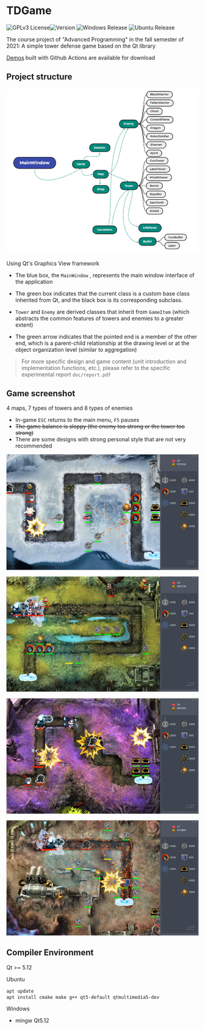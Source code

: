# TDGame

<p><a href="https://opensource.org/licenses/"></a><img src="https://img.shields.io/badge/License-GPL%20v3-blue.svg" alt="GPLv3 License"><a href="https://t.me/BrokenTom"></a><img src="https://badge.fury.io/gh/tterb%2FHyde.svg" alt="Version"> <a href="https://github.com/Flying-Tom/TDGame/actions/workflows/release-windows.yml"></a><img src="https://github.com/Flying-Tom/TDGame/actions/workflows/release-windows.yml/badge.svg" alt="Windows Release"> <a href="https://github.com/Flying-Tom/TDGame/actions/workflows/release-ubuntu.yml"></a><img src="https://github.com/Flying-Tom/TDGame/actions/workflows/release-ubuntu.yml/badge.svg" alt="Ubuntu Release"></p>

The course project of "Advanced Programming" in the fall semester of 2021: A simple tower defense game based on the Qt library

[Demos](https://github.com/Flying-Tom/TDGame/releases) built with Github Actions are available for download

## Project structure

![](doc/figs/MainWindow.png)

Using Qt's Graphics View framework

- The blue box, the `MainWindow` , represents the main window interface of the application

- The green box indicates that the current class is a custom base class inherited from Qt, and the black box is its corresponding subclass.

- `Tower` and `Enemy` are derived classes that inherit from `GameItem` (which abstracts the common features of towers and enemies to a greater extent)

- The green arrow indicates that the pointed end is a member of the other end, which is a parent-child relationship at the drawing level or at the object organization level (similar to aggregation)

> For more specific design and game content (unit introduction and implementation functions, etc.), please refer to the specific experimental report `doc/report.pdf`

## Game screenshot

4 maps, 7 types of towers and 8 types of enemies

- In-game `ESC` returns to the main menu, `F5` pauses
- <s>The game balance is sloppy (the enemy too strong or the tower too strong)</s>
- There are some designs with strong personal style that are not very recommended

![](doc/figs/level1.png)

![](doc/figs/level2.png)

![](doc/figs/level3.png)

![](doc/figs/level4.png)

## Compiler Environment

Qt &gt;= 5.12

Ubuntu

```
apt update
apt install cmake make g++ qt5-default qtmultimedia5-dev
```

Windows

- mingw Qt5.12
